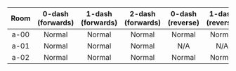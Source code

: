 | Room | 0-dash (forwards) | 1-dash (forwards) | 2-dash (forwards) | 0-dash (reverse) | 1-dash (reverse) | 2-dash (reverse) | Comments |
|:-:|:-:|:-:|:-:|:-:|:-:|:-:|:-:|
| a-00 | Normal | Normal | Normal | Normal | Normal | Normal |  |
| a-01 | Normal | Normal | Normal | N/A | N/A | N/A | End screen |
| a-02 | Normal | Normal | Normal | Normal | Normal | Normal |  |